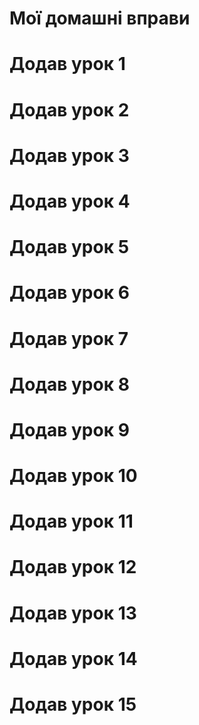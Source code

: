# Мої домашні вправи
# Додав урок 1
# Додав урок 2
# Додав урок 3
# Додав урок 4
# Додав урок 5
# Додав урок 6
# Додав урок 7
# Додав урок 8
# Додав урок 9
# Додав урок 10
# Додав урок 11
# Додав урок 12
# Додав урок 13
# Додав урок 14
# Додав урок 15